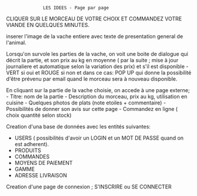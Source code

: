                   LES IDEES - Page par page


CLIQUER SUR LE MORCEAU DE VOTRE CHOIX ET COMMANDEZ VOTRE VIANDE EN QUELQUES MINUTES.


inserer l'image de la vache entiere avec texte de presentation general de l'animal.


Lorsqu'on survole les parties de la vache, on voit une boite de dialogue qui décrit la partie, et son prix au kg en moyenne ( par la suite ; mise à jour journaliere et automatique selon la variation des prix) et s'il est disponible - VERT si oui et ROUGE si non et dans ce cas: POP UP qui donne la possibilité d'être prévenu par email quand le morceau sera à nouveau disponible. 


En cliquant sur la partie de la vache choisie, on accede à une page externe;
    - Titre: nom de la partie
    - Description du morceau, prix au kg, utilisation en cuisine
    - Quelques photos de plats  (note etoiles + commentaire)
    - Possibilités de donner son avis sur cette page
    - Commandez en ligne ( choix quantité selon stock)
  

Creation d'una base de données avec les entités suivantes:
- USERS ( possibilités d'avoir un LOGIN et un MOT DE PASSE quand on est adherent).
- PRODUITS
- COMMANDES
- MOYENS DE PAIEMENT
- GAMME
- ADRESSE LIVRAISON


Creation d'une page de connexion ; S'INSCRIRE ou SE CONNECTER
